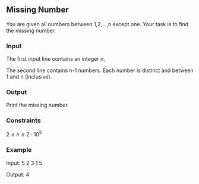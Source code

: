 ## Missing Number

You are given all numbers between 1,2,...,n except one. Your task is to find the missing number.
### Input
The first input line contains an integer n.

The second line contains n-1 numbers. Each number is distinct and between 1 and n (inclusive).
### Output
Print the missing number.
### Constraints

$2 \le n \le 2 \cdot 10^5$

### Example
Input:
5
2 3 1 5

Output:
4